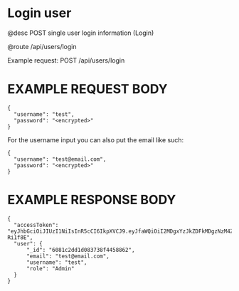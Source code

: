 # Login user
@desc POST single user login information (Login)

@route /api/users/login

Example request: POST /api/users/login

# EXAMPLE REQUEST BODY
```
{
  "username": "test",
  "password": "<encrypted>"
}
```

For the username input you can also put the email like such:
```
{
  "username": "test@email.com",
  "password": "<encrypted>"
}
```
  
# EXAMPLE RESPONSE BODY
```
{
  "accessToken": "eyJhbGciOiJIUzI1NiIsInR5cCI6IkpXVCJ9.eyJfaWQiOiI2MDgxYzJkZDFkMDgzNzM4ZjQ0NTg4NjIiLCJlbWFpbCI6InRlc3QyQGVtYWlsLmNvbSIsInVzZXJuYW1lIjoidGVzdDIiLCJyb2xlIjoiQWRtaW4iLCJpYXQiOjE2MTkxMjc1NjQsImV4cCI6MTAwMTYxOTEyNzU2NH0.ACW4x2FQie1e_gj76PVkuYryMTCKpRwxWjbD-Ri1f8E",
  "user": {
      "_id": "6081c2dd1d083738f4458862",
      "email": "test@email.com",
      "username": "test",
      "role": "Admin"
  }
}
```